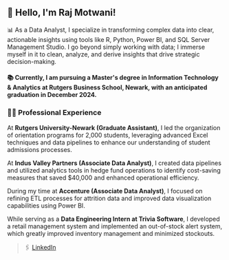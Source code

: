 ## 👋 Hello, I'm Raj Motwani!

📊 As a Data Analyst, I specialize in transforming complex data into clear, actionable insights using tools like R, Python, Power BI, and SQL Server Management Studio. I go beyond simply working with data; I immerse myself in it to clean, analyze, and derive insights that drive strategic decision-making.

#### 📚 Currently, I am pursuing a Master's degree in Information Technology & Analytics at Rutgers Business School, Newark, with an anticipated graduation in December 2024.

### 🧑‍💻 Professional Experience

At **Rutgers University-Newark (Graduate Assistant)**, I led the organization of orientation programs for 2,000 students, leveraging advanced Excel techniques and data pipelines to enhance our understanding of student admissions processes.

At **Indus Valley Partners (Associate Data Analyst)**, I created data pipelines and utilized analytics tools in hedge fund operations to identify cost-saving measures that saved $40,000 and enhanced operational efficiency.

During my time at **Accenture (Associate Data Analyst)**, I focused on refining ETL processes for attrition data and improved data visualization capabilities using Power BI.

While serving as a **Data Engineering Intern at Trivia Software**, I developed a retail management system and implemented an out-of-stock alert system, which greatly improved inventory management and minimized stockouts.

>🖇️ [LinkedIn](https://www.linkedin.com/in/rajmotwani22/)
